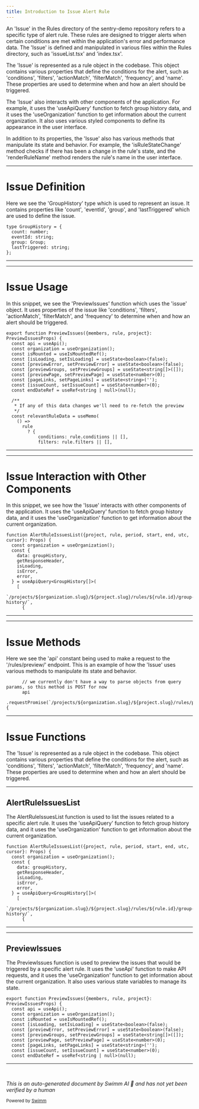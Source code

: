 ```yaml
---
title: Introduction to Issue Alert Rule
---
```

An 'Issue' in the Rules directory of the sentry-demo repository refers to a specific type of alert rule. These rules are designed to trigger alerts when certain conditions are met within the application's error and performance data. The 'Issue' is defined and manipulated in various files within the Rules directory, such as 'issueList.tsx' and 'index.tsx'.

The 'Issue' is represented as a rule object in the codebase. This object contains various properties that define the conditions for the alert, such as 'conditions', 'filters', 'actionMatch', 'filterMatch', 'frequency', and 'name'. These properties are used to determine when and how an alert should be triggered.

The 'Issue' also interacts with other components of the application. For example, it uses the 'useApiQuery' function to fetch group history data, and it uses the 'useOrganization' function to get information about the current organization. It also uses various styled components to define its appearance in the user interface.

In addition to its properties, the 'Issue' also has various methods that manipulate its state and behavior. For example, the 'isRuleStateChange' method checks if there has been a change in the rule's state, and the 'renderRuleName' method renders the rule's name in the user interface.

<SwmSnippet path="/static/app/views/alerts/rules/issue/details/issuesList.tsx" line="22">

---

# Issue Definition

Here we see the 'GroupHistory' type which is used to represent an issue. It contains properties like 'count', 'eventId', 'group', and 'lastTriggered' which are used to define the issue.

```tsx
type GroupHistory = {
  count: number;
  eventId: string;
  group: Group;
  lastTriggered: string;
};
```

---

</SwmSnippet>

<SwmSnippet path="/static/app/views/alerts/rules/issue/previewIssues.tsx" line="54">

---

# Issue Usage

In this snippet, we see the 'PreviewIssues' function which uses the 'issue' object. It uses properties of the issue like 'conditions', 'filters', 'actionMatch', 'filterMatch', and 'frequency' to determine when and how an alert should be triggered.

```tsx
export function PreviewIssues({members, rule, project}: PreviewIssuesProps) {
  const api = useApi();
  const organization = useOrganization();
  const isMounted = useIsMountedRef();
  const [isLoading, setIsLoading] = useState<boolean>(false);
  const [previewError, setPreviewError] = useState<boolean>(false);
  const [previewGroups, setPreviewGroups] = useState<string[]>([]);
  const [previewPage, setPreviewPage] = useState<number>(0);
  const [pageLinks, setPageLinks] = useState<string>('');
  const [issueCount, setIssueCount] = useState<number>(0);
  const endDateRef = useRef<string | null>(null);

  /**
   * If any of this data changes we'll need to re-fetch the preview
   */
  const relevantRuleData = useMemo(
    () =>
      rule
        ? {
            conditions: rule.conditions || [],
            filters: rule.filters || [],
```

---

</SwmSnippet>

<SwmSnippet path="/static/app/views/alerts/rules/issue/details/issuesList.tsx" line="35">

---

# Issue Interaction with Other Components

In this snippet, we see how the 'Issue' interacts with other components of the application. It uses the 'useApiQuery' function to fetch group history data, and it uses the 'useOrganization' function to get information about the current organization.

```tsx
function AlertRuleIssuesList({project, rule, period, start, end, utc, cursor}: Props) {
  const organization = useOrganization();
  const {
    data: groupHistory,
    getResponseHeader,
    isLoading,
    isError,
    error,
  } = useApiQuery<GroupHistory[]>(
    [
      `/projects/${organization.slug}/${project.slug}/rules/${rule.id}/group-history/`,
      {
```

---

</SwmSnippet>

<SwmSnippet path="/static/app/views/alerts/rules/issue/previewIssues.tsx" line="93">

---

# Issue Methods

Here we see the 'api' constant being used to make a request to the '/rules/preview/' endpoint. This is an example of how the 'Issue' uses various methods to manipulate its state and behavior.

```tsx
      // we currently don't have a way to parse objects from query params, so this method is POST for now
      api
        .requestPromise(`/projects/${organization.slug}/${project.slug}/rules/preview/`, {
```

---

</SwmSnippet>

# Issue Functions

The 'Issue' is represented as a rule object in the codebase. This object contains various properties that define the conditions for the alert, such as 'conditions', 'filters', 'actionMatch', 'filterMatch', 'frequency', and 'name'. These properties are used to determine when and how an alert should be triggered.

<SwmSnippet path="/static/app/views/alerts/rules/issue/details/issuesList.tsx" line="35">

---

## AlertRuleIssuesList

The AlertRuleIssuesList function is used to list the issues related to a specific alert rule. It uses the 'useApiQuery' function to fetch group history data, and it uses the 'useOrganization' function to get information about the current organization.

```tsx
function AlertRuleIssuesList({project, rule, period, start, end, utc, cursor}: Props) {
  const organization = useOrganization();
  const {
    data: groupHistory,
    getResponseHeader,
    isLoading,
    isError,
    error,
  } = useApiQuery<GroupHistory[]>(
    [
      `/projects/${organization.slug}/${project.slug}/rules/${rule.id}/group-history/`,
      {
```

---

</SwmSnippet>

<SwmSnippet path="/static/app/views/alerts/rules/issue/previewIssues.tsx" line="54">

---

## PreviewIssues

The PreviewIssues function is used to preview the issues that would be triggered by a specific alert rule. It uses the 'useApi' function to make API requests, and it uses the 'useOrganization' function to get information about the current organization. It also uses various state variables to manage its state.

```tsx
export function PreviewIssues({members, rule, project}: PreviewIssuesProps) {
  const api = useApi();
  const organization = useOrganization();
  const isMounted = useIsMountedRef();
  const [isLoading, setIsLoading] = useState<boolean>(false);
  const [previewError, setPreviewError] = useState<boolean>(false);
  const [previewGroups, setPreviewGroups] = useState<string[]>([]);
  const [previewPage, setPreviewPage] = useState<number>(0);
  const [pageLinks, setPageLinks] = useState<string>('');
  const [issueCount, setIssueCount] = useState<number>(0);
  const endDateRef = useRef<string | null>(null);
```

---

</SwmSnippet>

&nbsp;

*This is an auto-generated document by Swimm AI 🌊 and has not yet been verified by a human*

<SwmMeta version="3.0.0" repo-id="Z2l0aHViJTNBJTNBc2VudHJ5LWRlbW8lM0ElM0FTd2ltbS1EZW1v" repo-name="sentry-demo" doc-type="overview"><sup>Powered by [Swimm](/)</sup></SwmMeta>
